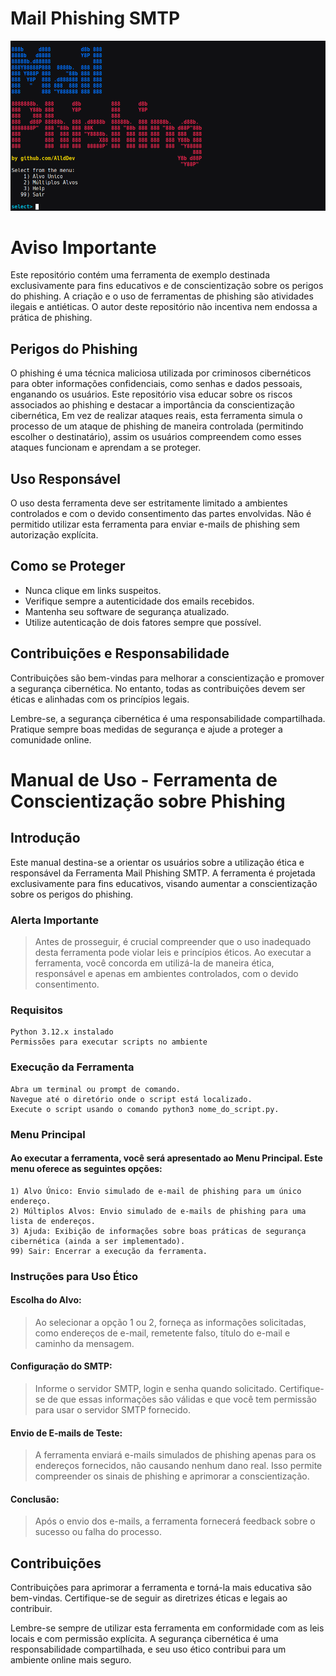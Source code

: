 # Mail Phishing SMTP
![](https://github.com/AlldDev/Mail-Phishing-SMTP/blob/main/mail_phishing_smtp.png)


# Aviso Importante

Este repositório contém uma ferramenta de exemplo destinada exclusivamente para fins educativos e de conscientização sobre os perigos do phishing. A criação e o uso de ferramentas de phishing são atividades ilegais e antiéticas. O autor deste repositório não incentiva nem endossa a prática de phishing.

## Perigos do Phishing

O phishing é uma técnica maliciosa utilizada por criminosos cibernéticos para obter informações confidenciais, como senhas e dados pessoais, enganando os usuários. Este repositório visa educar sobre os riscos associados ao phishing e destacar a importância da conscientização cibernética, Em vez de realizar ataques reais, esta ferramenta simula o processo de um ataque de phishing de maneira controlada (permitindo escolher o destinatário), assim os usuários compreendem como esses ataques funcionam e aprendam a se proteger.

## Uso Responsável

O uso desta ferramenta deve ser estritamente limitado a ambientes controlados e com o devido consentimento das partes envolvidas. Não é permitido utilizar esta ferramenta para enviar e-mails de phishing sem autorização explícita.

## Como se Proteger

- Nunca clique em links suspeitos.
- Verifique sempre a autenticidade dos emails recebidos.
- Mantenha seu software de segurança atualizado.
- Utilize autenticação de dois fatores sempre que possível.

## Contribuições e Responsabilidade

Contribuições são bem-vindas para melhorar a conscientização e promover a segurança cibernética. No entanto, todas as contribuições devem ser éticas e alinhadas com os princípios legais.

Lembre-se, a segurança cibernética é uma responsabilidade compartilhada. Pratique sempre boas medidas de segurança e ajude a proteger a comunidade online.

# Manual de Uso - Ferramenta de Conscientização sobre Phishing
## Introdução

Este manual destina-se a orientar os usuários sobre a utilização ética e responsável da Ferramenta Mail Phishing SMTP. A ferramenta é projetada exclusivamente para fins educativos, visando aumentar a conscientização sobre os perigos do phishing.

### Alerta Importante
> Antes de prosseguir, é crucial compreender que o uso inadequado desta ferramenta pode violar leis e princípios éticos. Ao executar a ferramenta, você concorda em utilizá-la de maneira ética, responsável e apenas em ambientes controlados, com o devido consentimento.

### Requisitos

    Python 3.12.x instalado
    Permissões para executar scripts no ambiente

### Execução da Ferramenta

    Abra um terminal ou prompt de comando.
    Navegue até o diretório onde o script está localizado.
    Execute o script usando o comando python3 nome_do_script.py.

### Menu Principal

#### Ao executar a ferramenta, você será apresentado ao Menu Principal. Este menu oferece as seguintes opções:

    1) Alvo Único: Envio simulado de e-mail de phishing para um único endereço.
    2) Múltiplos Alvos: Envio simulado de e-mails de phishing para uma lista de endereços.
    3) Ajuda: Exibição de informações sobre boas práticas de segurança cibernética (ainda a ser implementado).
    99) Sair: Encerrar a execução da ferramenta.

### Instruções para Uso Ético

#### Escolha do Alvo:
> Ao selecionar a opção 1 ou 2, forneça as informações solicitadas, como endereços de e-mail, remetente falso, título do e-mail e caminho da mensagem.

#### Configuração do SMTP:
> Informe o servidor SMTP, login e senha quando solicitado. Certifique-se de que essas informações são válidas e que você tem permissão para usar o servidor SMTP fornecido.

#### Envio de E-mails de Teste:
> A ferramenta enviará e-mails simulados de phishing apenas para os endereços fornecidos, não causando nenhum dano real. Isso permite compreender os sinais de phishing e aprimorar a conscientização.

#### Conclusão:
> Após o envio dos e-mails, a ferramenta fornecerá feedback sobre o sucesso ou falha do processo.

## Contribuições

Contribuições para aprimorar a ferramenta e torná-la mais educativa são bem-vindas. Certifique-se de seguir as diretrizes éticas e legais ao contribuir.

Lembre-se sempre de utilizar esta ferramenta em conformidade com as leis locais e com permissão explícita. A segurança cibernética é uma responsabilidade compartilhada, e seu uso ético contribui para um ambiente online mais seguro.
